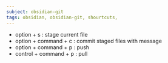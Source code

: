 ```yaml
---
subject: obsidian-git
tags: obsidian, obsidian-git, shourtcuts,
---
```


- option + s : stage current file
- option + command + c : commit staged files with message
- option + command + p : push
- control + command + p : pull